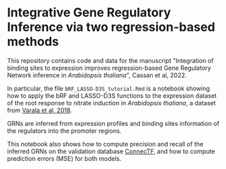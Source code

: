 # Integrative Gene Regulatory Inference via two regression-based methods


This repository contains code and data for the manuscript "Integration of binding sites to expression improves regression-based Gene Regulatory Network inference in *Arabidopsis thaliana*", Cassan et al, 2022.

In particular, the file `bRF_LASSO-D3S_tutorial.Rmd` is a notebook showing how to apply the bRF and LASSO-D3S functions to the expression dataset of the root response to nitrate induction in *Arabidopsis thaliana*, a dataset from [Varala et al, 2018](https://www.pnas.org/doi/abs/10.1073/pnas.1721487115).

GRNs are inferred from expression profiles and binding sites information of the regulators into the promoter regions.

This notebook also shows how to compute precision and recall of the inferred GRNs on the validation database [ConnecTF](https://connectf.org/), and how to compute prediction errors (MSE) for both models.